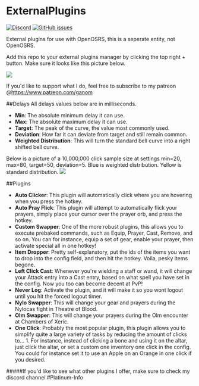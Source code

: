 # ExternalPlugins
[![Discord](https://discordapp.com/api/guilds/597985733403475982/widget.png?style=shield)](https://discord.gg/hVPfVAR)
[![GitHub issues](https://img.shields.io/github/issues/Ganom/ExternalPlugins.svg)](https://github.com/Ganom/ExternalPlugins/issues)

External plugins for use with OpenOSRS, this is a seperate entity, not OpenOSRS.

Add this repo to your external plugins manager by clicking the top right + button.
Make sure it looks like this picture below.

![](https://cdn.discordapp.com/attachments/598227510727016493/676194450636013568/unknown.png)

If you'd like to support what I do, feel free to subscribe to my patreon @https://www.patreon.com/ganom

##Delays
All delays values below are in milliseconds.
* __Min__: The absolute minimum delay it can use.
* __Max__: The absolute maximum delay it can use.
* __Target__: The peak of the curve, the value most commonly used.
* __Deviation__: How far it can deviate from target and still remain common.
* __Weighted Distribution__: This will turn the standard bell curve into a right shifted bell curve.

Below is a picture of a 10,000,000 click sample size at settings min=20, max=80, target=50, deviation=5.
Blue is weighted distribution.
Yellow is standard distribution.
![](https://i.imgur.com/sSewAuK.png)

##Plugins
* __Auto Clicker__: This plugin will automatically click where you are hovering when you press the hotkey.
* __Auto Pray Flick__: This plugin will attempt to automatically flick your prayers, simply place your cursor over the prayer orb, and press the hotkey.
* __Custom Swapper__: One of the more robust plugins, this allows you to execute prebaked commands, such as Equip, Prayer, Cast, Remove, and so on. You can for instance, equip a set of gear, enable your prayer, then activate special all in one hotkey!
* __Item Dropper__:  Pretty self-explanatory, put the ids of the items you want to drop into the config field, and then hit the hotkey. Voila, pesky items begone.
* __Left Click Cast__: Whenever you're wielding a staff or wand, it will change your Attack entry into a Cast entry, based on what spell you have set in the config. Now you too can become decent at PvP!
* __Never Log__: Activate the plugin, and it will make it so you wont logout until you hit the forced logout timer.
* __Nylo Swapper__: This will change your gear and prayers during the Nylocas fight in Theatre of Blood.
* __Olm Swapper__: This will change your prayers during the Olm encounter at Chambers of Xeric.
* __One Click__: Probably the most popular plugin, this plugin allows you to simplify quite a large variety of tasks by reducing the amount of clicks to... 1. For instance, instead of clicking a bone and using it on the altar, just click the altar, or set a custom one inventory one click in the config. You could for instance set it to use an Apple on an Orange in one click if you desired.

#####If you'd like to see what other plugins I offer, make sure to check my discord channel #Platinum-Info
